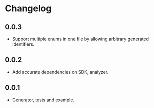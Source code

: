 # Changelog

## 0.0.3

 - Support multiple enums in one file by allowing arbitrary generated identifiers.

## 0.0.2

- Add accurate dependencies on SDK, analyzer.

## 0.0.1

- Generator, tests and example.
